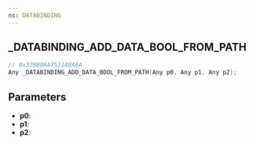 ```yaml
---
ns: DATABINDING
---
```

## _DATABINDING_ADD_DATA_BOOL_FROM_PATH

```c
// 0x37BB86A751148A6A
Any _DATABINDING_ADD_DATA_BOOL_FROM_PATH(Any p0, Any p1, Any p2);
```

## Parameters
* **p0**:
* **p1**:
* **p2**:
